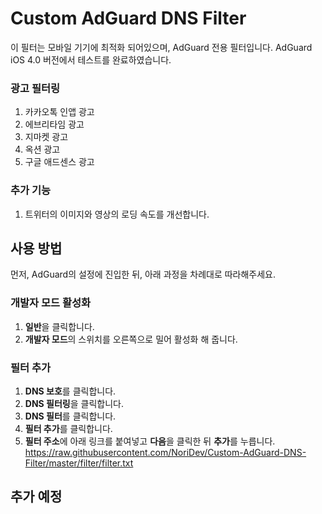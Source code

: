 # Custom AdGuard DNS Filter
이 필터는 모바일 기기에 최적화 되어있으며, AdGuard 전용 필터입니다.
AdGuard iOS 4.0 버전에서 테스트를 완료하였습니다.

### 광고 필터링
1. 카카오톡 인앱 광고
2. 에브리타임 광고
3. 지마켓 광고
4. 옥션 광고
5. 구글 애드센스 광고

### 추가 기능
1. 트위터의 이미지와 영상의 로딩 속도를 개선합니다.

## 사용 방법
먼저, AdGuard의 설정에 진입한 뒤, 아래 과정을 차례대로 따라해주세요.

### 개발자 모드 활성화
1. **일반**을 클릭합니다.
2. **개발자 모드**의 스위치를 오른쪽으로 밀어 활성화 해 줍니다.

### 필터 추가
1. **DNS 보호**를 클릭합니다.
2. **DNS 필터링**을 클릭합니다.
3. **DNS 필터**를 클릭합니다.
4. **필터 추가**를 클릭합니다.
5. **필터 주소**에 아래 링크를 붙여넣고 **다음**을 클릭한 뒤 **추가**를 누릅니다.
https://raw.githubusercontent.com/NoriDev/Custom-AdGuard-DNS-Filter/master/filter/filter.txt

## 추가 예정
